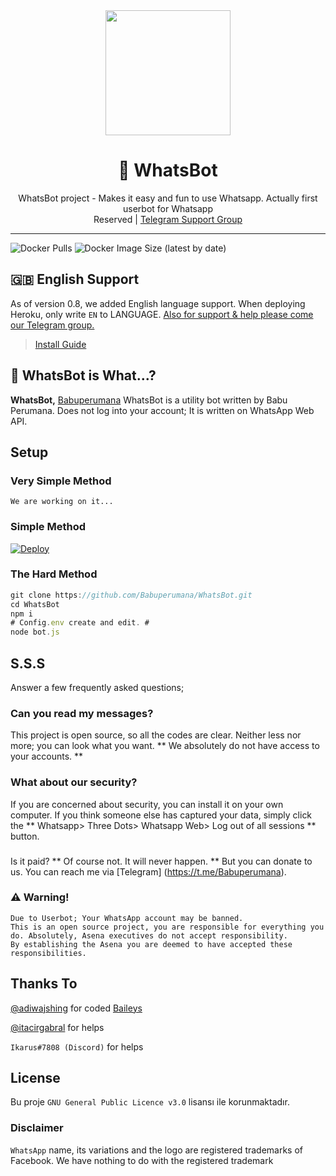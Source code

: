 <div align="center">
  <img src="http://4.bp.blogspot.com/-JnQh3wIm-is/VmWlO-m0Y0I/AAAAAAAAA3M/2XQOlBo9Keo/s640/WhatsBot_main-660x454.jpg" width="200" height="200">
  <h1>🐺 WhatsBot</h1>
</div>
<p align="center">
    WhatsBot project - Makes it easy and fun to use Whatsapp. Actually first userbot for Whatsapp
    <br>
        Reserved |
        <a href="https://t.me/WhatsBotGroup">Telegram Support Group</a>
    <br>
</p>

----
![Docker Pulls](https://img.shields.io/github/issues/Babuperumana/WhatsBot?style=flat-square) ![Docker Image Size (latest by date)](https://img.shields.io/github/license/Babuperumana/WhatsBot?style=for-the-badge)

## 🇬🇧 English Support 
As of version 0.8, we added English language support. When deploying Heroku, only write `EN` to LANGUAGE. [Also for support & help please come our Telegram group.](https://t.me/WhatsBotGroup)

> [Install Guide](https://github.com/Babuperumana/WhatsBot/wiki/Set-Up)


## 🔎 WhatsBot is What...?
**WhatsBot,** [Babuperumana](https://github.com/Babuperumana) WhatsBot is a utility bot written by Babu Perumana. Does not log into your account; It is written on WhatsApp Web API.

## Setup
### Very Simple Method
`We are working on it...`

### Simple Method
[![Deploy](https://www.herokucdn.com/deploy/button.svg)](https://heroku.com/deploy?template=https://github.com/Babuperumana/WhatsBot)

### The Hard Method
```js
git clone https://github.com/Babuperumana/WhatsBot.git
cd WhatsBot
npm i
# Config.env create and edit. #
node bot.js
```

## S.S.S
Answer a few frequently asked questions;
### Can you read my messages?
This project is open source, so all the codes are clear. Neither less nor more; you can look what you want. ** We absolutely do not have access to your accounts. **

### What about our security?
If you are concerned about security, you can install it on your own computer. If you think someone else has captured your data, simply click the ** Whatsapp> Three Dots> Whatsapp Web> Log out of all sessions ** button.

### 
Is it paid?
** Of course not. It will never happen. ** But you can donate to us. You can reach me via [Telegram] (https://t.me/Babuperumana).


### ⚠️ Warning! 
```
Due to Userbot; Your WhatsApp account may be banned.
This is an open source project, you are responsible for everything you do. Absolutely, Asena executives do not accept responsibility.
By establishing the Asena you are deemed to have accepted these responsibilities.
```

## Thanks To
[@adiwajshing](https://github.com/adiwajshing) for coded [Baileys](https://github.com/adiwajshing/Baileys) 

[@itacirgabral](https://github.com/itacirgabral) for helps

`Ikarus#7808 (Discord)` for helps

## License
Bu proje `GNU General Public Licence v3.0` lisansı ile korunmaktadır.

### Disclaimer
`WhatsApp` name, its variations and the logo are registered trademarks of Facebook. We have nothing to do with the registered trademark


